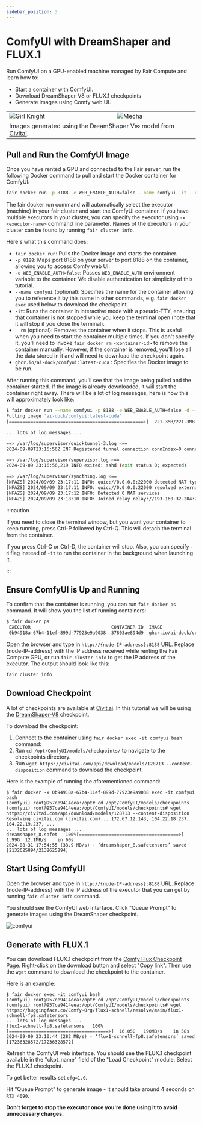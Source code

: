 ```yaml
---
sidebar_position: 3
---
```


# ComfyUI with DreamShaper and FLUX.1

Run ComfyUI on a GPU-enabled machine managed by Fair Compute and learn how to:
- Start a container with ComfyUI.
- Download DreamShaper-V8 or FLUX.1 checkpoints
- Generate images using Comfy web UI.

<div>
    <div style={{ "justify-content": "center", "width": "100%", "text-align": "center" }}>
        <table style={{ "border-collapse": "collapse" }} >
            <tr style={{ "border": "none" }}>
                <td style={{ "border": "none" }}><img src={require("/static/img/dreamshaper-girl-knight.png").default} alt="Girl Knight"/></td>
                <td style={{ "border": "none" }}><img src={require("/static/img/dreamshaper-mecha.png").default} alt="Mecha"/></td>
            </tr>
            <tr style={{ "border": "none" }}>
                <td colspan="2" style={{ "border": "none" }}>Images generated using the DreamShaper V&infin; model from <a href="https://civitai.com/models/4384/dreamshaper">Civitai</a>.</td>
            </tr>
        </table>
    </div>
</div>

## Pull and Run the ComfyUI Image

Once you have rented a GPU and connected to the Fair server, run the 
following Docker command to pull and start the Docker container for ComfyUI:

```bash
fair docker run -p 8188 -e WEB_ENABLE_AUTH=false --name comfyui -it --rm ghcr.io/ai-dock/comfyui:latest-cuda
```

The fair docker run command will automatically select the executor (machine)
in your fair cluster and start the ComfyUI container. If you have multiple executors
in your cluster, you can specify the executor using `-x <executor-name>`
command line parameter. Names of the executors in your cluster
can be found by running `fair cluster info`.

Here's what this command does:

- `fair docker run`: Pulls the Docker image and starts the container.
- `-p 8188`: Maps port 8188 on your server to port 8188 on the container, allowing you to access Comfy web UI.
- `-e WEB_ENABLE_AUTH=false`: Passes `WEB_ENABLE_AUTH` environment variable to the container.
  We disable authentication for simplicity of this tutorial. 
- `--name comfyui` (optional): Specifies the name for the container
  allowing you to reference it by this name in other commands,
  e.g. `fair docker exec` used below to download the checkpoint.
- `-it`: Runs the container in interactive mode with a pseudo-TTY, ensuring that container is not
  stopped while you keep the terminal open (note that it will stop if you close the terminal).
- `--rm` (optional): Removes the container when it stops. This is useful when you need to start the container multiple times.
  If you don't specify it, you'll need to invoke `fair docker rm <container-id>` to remove the container manually. However, if the
  container is removed, you'll lose all the data stored in it and will need to download the checkpoint again.
- `ghcr.io/ai-dock/comfyui:latest-cuda` : Specifies the Docker image to be run.

After running this command, you'll see that the image being pulled and the container started.
If the image is already downloaded, it will start the container right away.
There will be a lot of log messages, here is how this will approximately look like:
```bash
$ fair docker run --name comfyui -p 8188 -e WEB_ENABLE_AUTH=false -d --rm ghcr.io/ai-dock/comfyui:latest-cuda
Pulling image 'ai-dock/comfyui:latest-cuda'
[==================================================>]  221.3MB/221.3MB

... lots of log messages ...

==> /var/log/supervisor/quicktunnel-3.log <==
2024-09-09T23:16:56Z INF Registered tunnel connection connIndex=0 connection=264e7605-3daf-47dc-a39b-ec2f698b757d event=0 ip=198.41.192.227 location=sjc01 protocol=http2

==> /var/log/supervisor/supervisor.log <==
2024-09-09 23:16:56,219 INFO exited: sshd (exit status 0; expected)

==> /var/log/supervisor/syncthing.log <==
[NFAZS] 2024/09/09 23:17:11 INFO: quic://0.0.0.0:22000 detected NAT type: Port restricted NAT
[NFAZS] 2024/09/09 23:17:11 INFO: quic://0.0.0.0:22000 resolved external address quic://98.42.0.120:22000 (via stun.syncthing.net:3478)
[NFAZS] 2024/09/09 23:17:12 INFO: Detected 0 NAT services
[NFAZS] 2024/09/09 23:18:10 INFO: Joined relay relay://193.160.32.204:22067

```

:::caution

If you need to close the terminal window, but you want your container to keep running,
press Ctrl-P followed by Ctrl-Q. This will detach the terminal from the container.

If you press Ctrl-C or Ctrl-D, the container will stop. Also, you can specify `-d` flag
instead of `-it` to run the container in the background when launching it.

:::

## Ensure ComfyUI is Up and Running

To confirm that the container is running, you can run `fair docker ps` command. It will show you the list of running containers:
```bash
$ fair docker ps
 EXECUTOR                              CONTAINER ID  IMAGE                                COMMAND  CREATED              STATUS   NAMES 
 0b94918a-67b4-11ef-899d-77923e9a9038  37803ae894d9  ghcr.io/ai-dock/comfyui:latest-cuda  init.sh  2024-08-31 17:39:29  Running  /comfyui
```

Open the browser and type in `http://{node-IP-address}:8188` URL. Replace {node-IP-address} with the IP address received while renting the
Fair Compute GPU, or run `fair cluster info` to get the IP address of the executor. The output should look like this:
```bash
fair cluster info
```

## Download Checkpoint

A lot of checkpoints are available at [Civit.ai](https://civit.ai/). In this tutorial we will be using the
[DreamShaper-V8](https://civitai.com/models/4384/dreamshaper) checkpoint.

To download the checkpoint:
1. Connect to the container using `fair docker exec -it comfyui bash` command:
2. Run `cd /opt/ComfyUI/models/checkpoints/` to navigate to the checkpoints directory.
3. Run `wget https://civitai.com/api/download/models/128713 --content-disposition` command to download the checkpoint.

Here is the example of running the aforementioned command:
```
$ fair docker -x 0b94918a-67b4-11ef-899d-77923e9a9038 exec -it comfyui bash
(comfyui) root@957ce9414eea:/opt# cd /opt/ComfyUI/models/checkpoints
(comfyui) root@957ce9414eea:/opt/ComfyUI/models/checkpoints# wget https://civitai.com/api/download/models/128713 --content-disposition
Resolving civitai.com (civitai.com)... 172.67.12.143, 104.22.18.237, 104.22.19.237, ...
... lots of log messages ...
dreamshaper_8.safet   100%[=====================================>]   1.99G  12.1MB/s    in 60s     
2024-08-31 17:54:55 (33.9 MB/s) - ‘dreamshaper_8.safetensors’ saved [2132625894/2132625894]
```

## Start Using ComfyUI

Open the browser and type in `http://{node-IP-address}:8188` URL. Replace {node-IP-address} with the IP address of the
executor that you can get by running `fair cluster info` command.

You should see the ComfyUI web interface. Click "Queue Prompt" to generate images using the DreamShaper checkpoint.

![comfyui](/img/comfyui-screenshot.png)

## Generate with FLUX.1

You can download FLUX.1 checkpoint from the [Comfy Flux Checkpoint Page](https://huggingface.co/Comfy-Org/flux1-schnell/blob/main/flux1-schnell-fp8.safetensors).
Right-click on the download button and select "Copy link". Then use the `wget` command to download the checkpoint to the container.

Here is an example:
```
$ fair docker exec -it comfyui bash
(comfyui) root@957ce9414eea:/opt# cd /opt/ComfyUI/models/checkpoints
(comfyui) root@957ce9414eea:/opt/ComfyUI/models/checkpoints# wget https://huggingface.co/Comfy-Org/flux1-schnell/resolve/main/flux1-schnell-fp8.safetensors
... lots of log messages ...
flux1-schnell-fp8.safetensors   100%[=====================================>]  16.05G   190MB/s    in 58s
2024-09-09 23:10:44 (282 MB/s) - ‘flux1-schnell-fp8.safetensors’ saved [17236328572/17236328572]
```

Refresh the ComfyUI web interface. You should see the FLUX.1 checkpoint available in the "ckpt_name" field of the
"Load Checkpoint" module. Select the FLUX.1 checkpoint.

To get better results set `cfg=1.0`.

Hit "Queue Prompt" to generate image - it should take around 4 seconds on `RTX 4090`.

**Don't forget to stop the executor once you're done using it to avoid unnecessary charges.**
